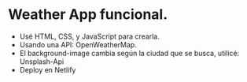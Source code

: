 # Weather App funcional.
- Usé HTML, CSS, y JavaScript para crearla.
- Usando una API: OpenWeatherMap.
- El background-image cambia según la ciudad que se busca, utilicé: Unsplash-Api
- Deploy en Netlify
